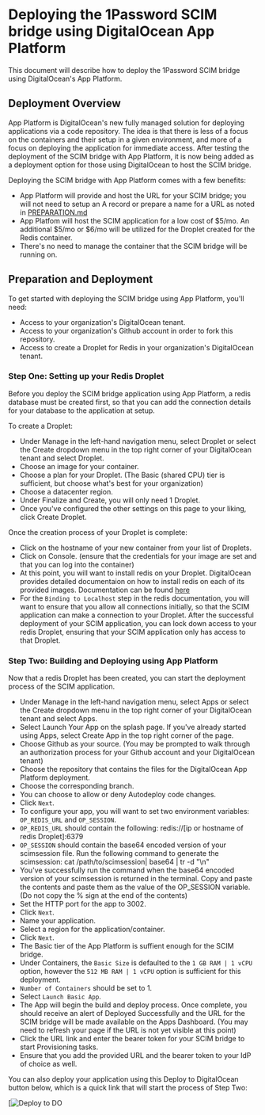 # Deploying the 1Password SCIM bridge using DigitalOcean App Platform
This document will describe how to deploy the 1Password SCIM bridge using DigitalOcean's App Platform.

## Deployment Overview
App Platform is DigitalOcean's new fully managed solution for deploying applications via a code repository. The idea is that there is less of
a focus on the containers and their setup in a given environment, and more of a focus on deploying the application for immediate access. After testing
the deployment of the SCIM bridge with App Platform, it is now being added as a deployment option for those using DigitalOcean to host the SCIM bridge.

Deploying the SCIM bridge with App Platform comes with a few benefits:
* App Platform will provide and host the URL for your SCIM bridge; you will not need to setup an A record or prepare a name for a URL as noted in [PREPARATION.md](https://github.com/1Password/scim-examples/blob/master/PREPARATION.md)
* App Platfom will host the SCIM application for a low cost of $5/mo. An additional $5/mo or $6/mo will be utilized for the Droplet created for the Redis container.
* There's no need to manage the container that the SCIM bridge will be running on.


## Preparation and Deployment
To get started with deploying the SCIM bridge using App Platform, you'll need:

* Access to your organization's DigitalOcean tenant.
* Access to your organization's Github account in order to fork this repository.
* Access to create a Droplet for Redis in your organization's DigitalOcean tenant.


### Step One: Setting up your Redis Droplet

Before you deploy the SCIM bridge application using App Platform, a redis database must be created first, so that you can add the connection details for your database to the application at setup.

To create a Droplet:

* Under Manage in the left-hand navigation menu, select Droplet or select the Create dropdown menu in the top right corner of your DigitalOcean tenant and select Droplet.
* Choose an image for your container.
* Choose a plan for your Droplet. (The Basic (shared CPU) tier is sufficient, but choose what's best for your organization)
* Choose a datacenter region.
* Under Finalize and Create, you will only need 1 Droplet.
* Once you've configured the other settings on this page to your liking, click Create Droplet.

Once the creation process of your Droplet is complete:

* Click on the hostname of your new container from your list of Droplets.
* Click on Console. (ensure that the credentials for your image are set and that you can log into the container)
* At this point, you will want to install redis on your Droplet. DigitalOcean provides detailed documentaion on how to install redis on each of its provided images. Documentation can be found [here](https://www.digitalocean.com/community/tutorial_collections/how-to-install-and-secure-redis)
* For the ```Binding to Localhost``` step in the redis documentation, you will want to ensure that you allow all connections initially, so that the SCIM application can make a connection to your Droplet. After the successful deployment of your SCIM application, you can lock down access to your redis Droplet, ensuring that your SCIM application only has access to that Droplet.

### Step Two: Building and Deploying using App Platform

Now that a redis Droplet has been created, you can start the deployment process of the SCIM application.

* Under Manage in the left-hand navigation menu, select Apps or select the Create dropdown menu in the top right corner of your DigitalOcean tenant and select Apps.
* Select Launch Your App on the splash page. If you've already started using Apps, select Create App in the top right corner of the page.
* Choose Github as your source. (You may be prompted to walk through an authorization process for your Github account and your DigitalOcean tenant)
* Choose the repository that contains the files for the DigitalOcean App Platform deployment.
* Choose the corresponding branch.
* You can choose to allow or deny Autodeploy code changes.
* Click ```Next```.
* To configure your app, you will want to set two environment variables: ```OP_REDIS_URL``` and ```OP_SESSION```. 
 * ```OP_REDIS_URL``` should contain the following: redis://[ip or hostname of redis Droplet]:6379
 * ```OP_SESSION``` should contain the base64 encoded version of your scimsession file. Run the following command to generate the scimsession: cat /path/to/scimsession| base64 | tr -d "\n"
 * You've successfully run the command when the base64 encoded version of your scimsession is returned in the terminal. Copy and paste the contents and paste them as the value of the OP_SESSION variable. (Do not copy the % sign at the end of the contents)
* Set the HTTP port for the app to 3002.
* Click ```Next```.
* Name your application.
* Select a region for the application/container.
* Click ```Next```.
* The Basic tier of the App Platform is suffient enough for the SCIM bridge.
* Under Containers, the ```Basic Size``` is defaulted to the ```1 GB RAM | 1 vCPU``` option, however the ```512 MB RAM | 1 vCPU``` option is sufficient for this deployment.
* ```Number of Containers``` should be set to 1.
* Select ```Launch Basic App```.
* The App will begin the build and deploy process. Once complete, you should receive an alert of Deployed Successfully and the URL for the SCIM bridge will be made available on the Apps Dashboard. (You may need to refresh your page if the URL is not yet visible at this point)
* Click the URL link and enter the bearer token for your SCIM bridge to start Provisioning tasks.
* Ensure that you add the provided URL and the bearer token to your IdP of choice as well.


You can also deploy your application using this Deploy to DigitalOcean button below, which is a quick link that will start the process of Step Two:

[![Deploy to DO](https://www.deploytodo.com/do-btn-blue.svg)
